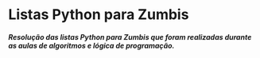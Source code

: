 # Listas Python para Zumbis

##### Resolução das listas Python para Zumbis que foram realizadas durante as aulas de algoritmos e lógica de programação.
